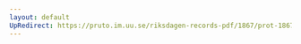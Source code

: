 ```yaml
---
layout: default
UpRedirect: https://pruto.im.uu.se/riksdagen-records-pdf/1867/prot-1867--ak--512/prot-1867--ak--512_014.pdf
---
```

